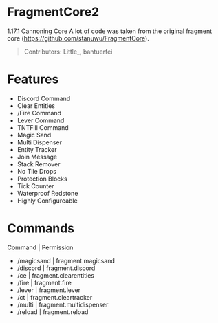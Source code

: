 # FragmentCore2
1.17.1 Cannoning Core
A lot of code was taken from the original fragment core (https://github.com/stanuwu/FragmentCore).
> Contributors: Little_, bantuerfei

# Features
- Discord Command
- Clear Entities
- /Fire Command
- Lever Command
- TNTFill Command
- Magic Sand
- Multi Dispenser
- Entity Tracker
- Join Message
- Stack Remover
- No Tile Drops
- Protection Blocks
- Tick Counter
- Waterproof Redstone
- Highly Configureable

# Commands
Command | Permission
- /magicsand | fragment.magicsand
- /discord | fragment.discord
- /ce | fragment.clearentities
- /fire | fragment.fire
- /lever | fragment.lever
- /ct | fragment.cleartracker
- /multi | fragment.multidispenser
- /reload | fragment.reload

